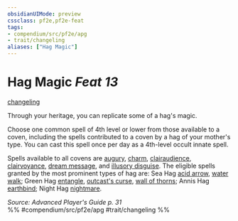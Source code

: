 ```yaml
---
obsidianUIMode: preview
cssclass: pf2e,pf2e-feat
tags:
- compendium/src/pf2e/apg
- trait/changeling
aliases: ["Hag Magic"]
---
```

# Hag Magic  *Feat 13*  
[changeling](../../Rules/traits/changeling-b1.md)  


Through your heritage, you can replicate some of a hag's magic.

Choose one common spell of 4th level or lower from those available to a coven, including the spells contributed to a coven by a hag of your mother's type. You can cast this spell once per day as a 4th-level occult innate spell.

Spells available to all covens are [augury](../spells/augury.md), [charm](../spells/charm.md), [clairaudience](../spells/clairaudience.md), [clairvoyance](../spells/clairvoyance.md), [dream message](../spells/dream-message.md), and [illusory disguise](../spells/illusory-disguise.md). The eligible spells granted by the most prominent types of hag are: Sea Hag [acid arrow](../spells/acid-arrow.md), [water walk](../spells/water-walk.md); Green Hag [entangle](../spells/entangle.md), [outcast's curse](../spells/outcasts-curse.md), [wall of thorns](../spells/wall-of-thorns.md); Annis Hag [earthbind](../spells/earthbind.md); Night Hag [nightmare](../spells/nightmare.md).

*Source: Advanced Player's Guide p. 31*  
%% #compendium/src/pf2e/apg #trait/changeling %%